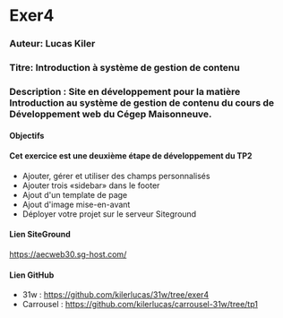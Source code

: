 # Exer4

### Auteur: Lucas Kiler
### Titre: Introduction à système de gestion de contenu
### Description : Site en développement pour la matière Introduction au système de gestion de contenu du cours de Développement web du Cégep Maisonneuve.

#### Objectifs
#### Cet exercice est une deuxième étape de développement du TP2 
- Ajouter, gérer et utiliser des champs personnalisés
- Ajouter trois «sidebar» dans le footer
- Ajout d'un template de page
- Ajout d'image mise-en-avant
- Déployer votre projet sur le serveur Siteground

#### Lien SiteGround
https://aecweb30.sg-host.com/

#### Lien GitHub
- 31w : https://github.com/kilerlucas/31w/tree/exer4
- Carrousel : https://github.com/kilerlucas/carrousel-31w/tree/tp1 

